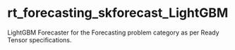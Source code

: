 # rt_forecasting_skforecast_LightGBM
LightGBM Forecaster for the Forecasting problem category as per Ready Tensor specifications.
